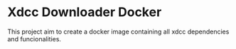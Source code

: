 # Xdcc Downloader Docker
This project aim to create a docker image containing all xdcc dependencies and funcionalities.